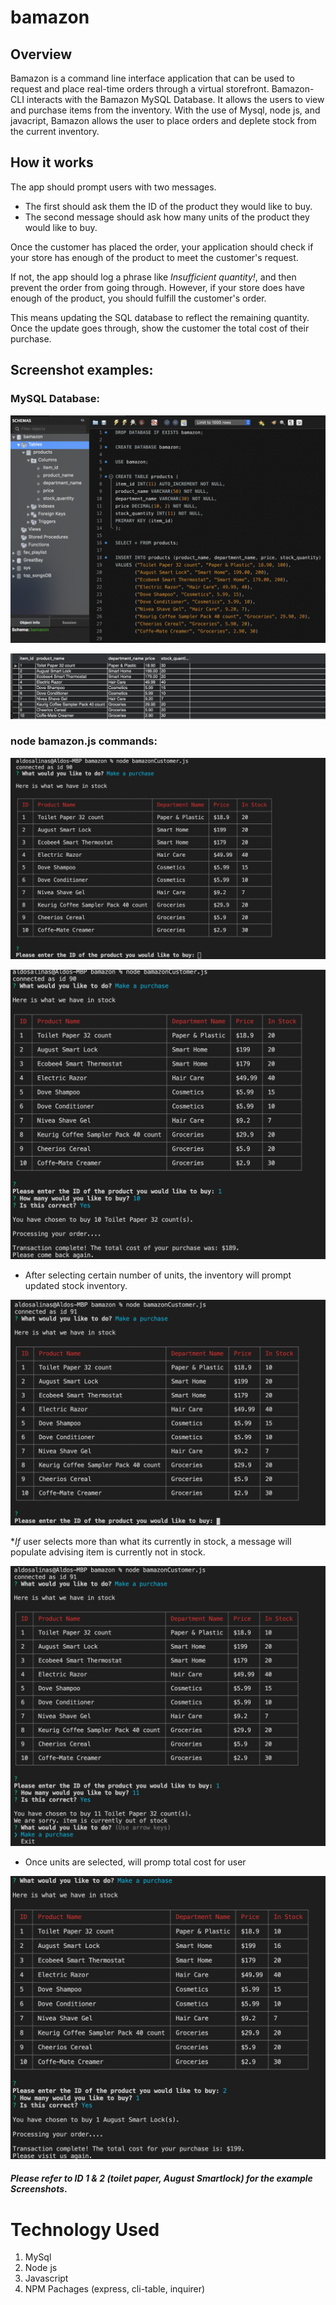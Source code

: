# bamazon

## Overview

Bamazon is a command line interface application that can be used to request and place real-time orders through a virtual storefront. Bamazon-CLI interacts with the Bamazon MySQL Database. It allows the users to view and purchase items from the inventory. With the use of Mysql, node js, and javacript, Bamazon allows the user to place orders and deplete stock from the current inventory.

## How it works

The app should prompt users with two messages.

* The first should ask them the ID of the product they would like to buy.
* The second message should ask how many units of the product they would like to buy.

Once the customer has placed the order, your application should check if your store has enough of the product to meet the customer's request.

If not, the app should log a phrase like _Insufficient quantity!_, and then prevent the order from going through.
However, if your store does have enough of the product, you should fulfill the customer's order.

This means updating the SQL database to reflect the remaining quantity.
Once the update goes through, show the customer the total cost of their purchase.

## Screenshot examples:

### MySQL Database:

![](img/mysqlDB.png)

![](img/mysqlDB2.png)


### node bamazon.js commands:

![](img/node1.png)

![](img/node2.png)

* After selecting certain number of units, the inventory will prompt updated stock inventory.

![](img/node3.png)

*_If_ user selects more than what its currently in stock, a message will populate advising item is currently not in stock.

![](img/node4.png)

* Once units are selected, will promp total cost for user

![](img/node5.png)

#### _Please refer to ID 1 & 2 (toilet paper, August Smartlock) for the example Screenshots_.

# Technology Used

1. MySql
2. Node js
3. Javascript
4. NPM Pachages (express, cli-table, inquirer)

